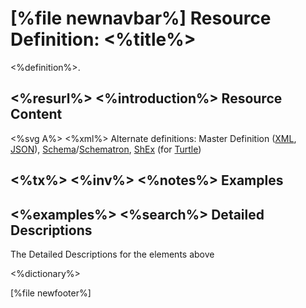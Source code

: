 \[%file newnavbar%\]
Resource Definition: &lt;%title%&gt;
====================================

&lt;%definition%&gt;.

&lt;%resurl%&gt; &lt;%introduction%&gt;
Resource Content
----------------

<span id="uml"></span> &lt;%svg A%&gt; <span id="def"></span> &lt;%xml%&gt;
Alternate definitions: Master Definition ([XML](%3C%name%%3E.profile.xml.html), [JSON](%3C%name%%3E.profile.json.html)), [Schema](%3C%name%%3E.xsd)/[Schematron](%3C%name%%3E.sch), [ShEx](%3C%name%%3E.shex.html) (for [Turtle](rdf.html))

&lt;%tx%&gt; &lt;%inv%&gt; &lt;%notes%&gt; <span id="examples"></span>
Examples
--------

&lt;%examples%&gt;
&lt;%search%&gt; <span id="desc"></span>
Detailed Descriptions
---------------------

The Detailed Descriptions for the elements above

&lt;%dictionary%&gt;

\[%file newfooter%\]
